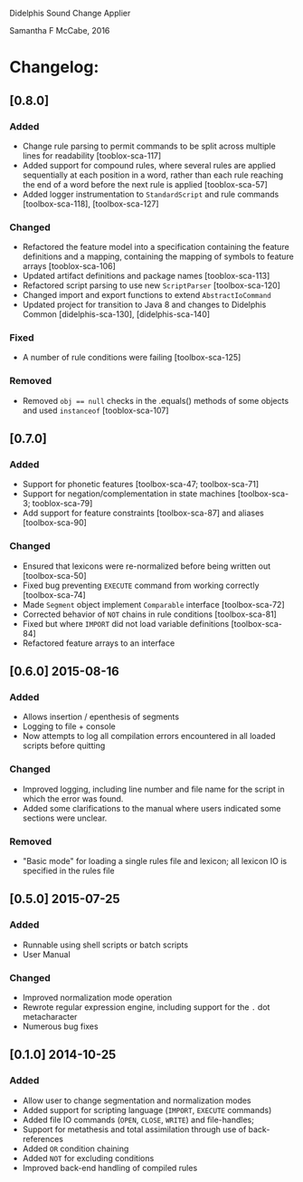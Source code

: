 Didelphis Sound Change Applier

Samantha F McCabe, 2016

# Changelog:
<!---
## [Unreleased]
### Added 
### Changed 
### Deprecated
### Removed 
### Fixed 
### Security 
-->

## [0.8.0]
### Added
* Change rule parsing to permit commands to be split across multiple lines for
	readability
	[tooblox-sca-117]
* Added support for compound rules, where several rules are applied sequentially
	at each position in a word, rather than each rule reaching the end of a word
	before the next rule is applied
	[tooblox-sca-57]
* Added logger instrumentation to `StandardScript` and rule commands
	[toolbox-sca-118], [toolbox-sca-127]

### Changed
* Refactored the feature model into a specification containing the feature 
	definitions and a mapping, containing the mapping of symbols to feature
	arrays
	[tooblox-sca-106]
* Updated artifact definitions and package names
	[tooblox-sca-113]
* Refactored script parsing to use new `ScriptParser`
	[toolbox-sca-120]
* Changed import and export functions to extend `AbstractIoCommand`
* Updated project for transition to Java 8 and changes to Didelphis Common
	[didelphis-sca-130], [didelphis-sca-140]

### Fixed 
*  A number of rule conditions were failing
	[toolbox-sca-125]

### Removed
* Removed `obj == null` checks in the .equals() methods of some objects and used
	`instanceof`
	[tooblox-sca-107]

## [0.7.0]
### Added 
* Support for phonetic features
	[toolbox-sca-47; toolbox-sca-71]
* Support for negation/complementation in state machines 
	[toolbox-sca-3; tooblox-sca-79]
* Add support for feature constraints [toolbox-sca-87] and aliases
	[toolbox-sca-90]

### Changed 
* Ensured that lexicons were re-normalized before being written out
	[toolbox-sca-50]
* Fixed bug  preventing `EXECUTE` command from working correctly
	[toolbox-sca-74]
* Made `Segment` object implement `Comparable` interface
	[toolbox-sca-72]
* Corrected behavior of `NOT` chains in rule conditions
	[toolbox-sca-81]
* Fixed but where `IMPORT` did not load variable definitions
	[toolbox-sca-84]
* Refactored feature arrays to an interface

<!---
### Deprecated
### Removed 
### Fixed 
### Security 
-->

## [0.6.0] 2015-08-16
### Added 
* Allows insertion / epenthesis of segments
* Logging to file + console
* Now attempts to log all compilation errors encountered in all loaded scripts
	before quitting

### Changed
* Improved logging, including line number and file name for the script in which
	the error was found.
* Added some clarifications to the manual where users indicated some sections
	were unclear.

### Removed
* "Basic mode" for loading a single rules file and lexicon; all lexicon IO is
	specified in the rules file

<!---
### Deprecated 
### Removed 
### Fixed 
### Security 
-->

## [0.5.0] 2015-07-25
### Added
* Runnable using shell scripts or batch scripts
* User Manual

### Changed
* Improved normalization mode operation
* Rewrote regular expression engine, including support for the `.` dot 
	metacharacter
* Numerous bug fixes

## [0.1.0] 2014-10-25
### Added
* Allow user to change segmentation and normalization modes
* Added support for scripting language (`IMPORT`, `EXECUTE` commands)
* Added file IO commands (`OPEN`, `CLOSE`, `WRITE`) and file-handles;
* Support for metathesis and total assimilation through use of back-references
* Added `OR` condition chaining
* Added `NOT` for excluding conditions
* Improved back-end handling of compiled rules
